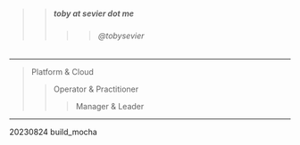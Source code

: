 

> 
>> ##### toby at sevier dot me
>>>> ###### @tobysevier

---

> Platform & Cloud
>> Operator & Practitioner
>>> Manager & Leader

---


20230824
build_mocha

